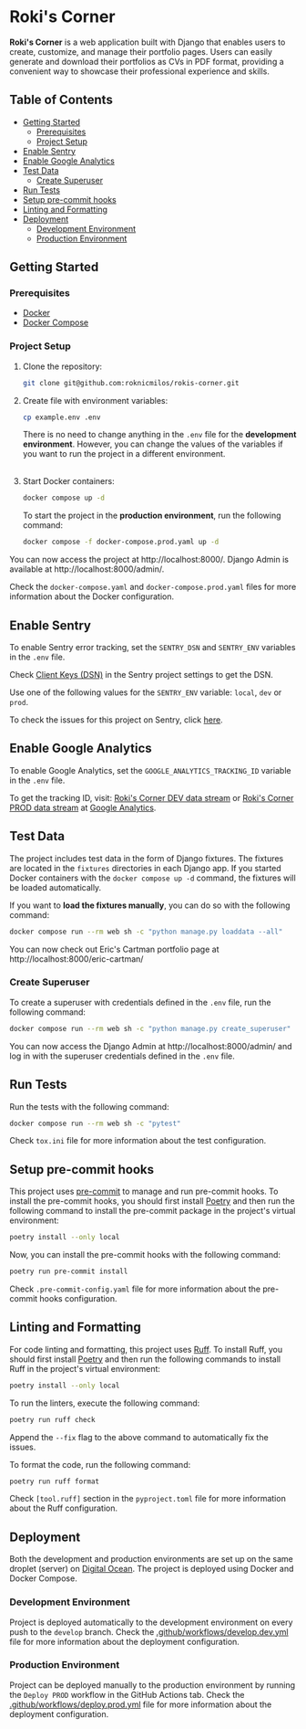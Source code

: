 # Roki's Corner

**Roki's Corner** is a web application built with Django that enables users to
create, customize, and manage their portfolio pages. Users can easily generate
and download their portfolios as CVs in PDF format, providing a convenient way
to showcase their professional experience and skills.

## Table of Contents

- [Getting Started](#getting-started)
    - [Prerequisites](#prerequisites)
    - [Project Setup](#project-setup)
- [Enable Sentry](#enable-sentry)
- [Enable Google Analytics](#enable-google-analytics)
- [Test Data](#test-data)
    - [Create Superuser](#create-superuser)
- [Run Tests](#run-tests)
- [Setup pre-commit hooks](#setup-pre-commit-hooks)
- [Linting and Formatting](#linting-and-formatting)
- [Deployment](#deployment)
    - [Development Environment](#development-environment)
    - [Production Environment](#production-environment)

## Getting Started

### Prerequisites

- [Docker](https://docs.docker.com/get-docker/)
- [Docker Compose](https://docs.docker.com/compose/install/)

### Project Setup

1. Clone the repository:
    ```bash
    git clone git@github.com:roknicmilos/rokis-corner.git
    ```

2. Create file with environment variables:
    ```bash
    cp example.env .env
    ```
   There is no need to change anything in the `.env` file for the **development
   environment**. However, you can change the values of the variables if you
   want to run the project in a different environment.
   <br/><br/>

3. Start Docker containers:
    ```bash
    docker compose up -d
    ```
   To start the project in the **production environment**, run the following
   command:
    ```bash
    docker compose -f docker-compose.prod.yaml up -d
    ```

You can now access the project at http://localhost:8000/. Django Admin is
available at http://localhost:8000/admin/.

Check the `docker-compose.yaml` and `docker-compose.prod.yaml` files for more
information about the Docker configuration.

## Enable Sentry

To enable Sentry error tracking, set the `SENTRY_DSN` and `SENTRY_ENV` variables
in the `.env` file.

Check
[Client Keys (DSN)](https://rokis-corner.sentry.io/settings/projects/rokis-corner/keys/)
in the Sentry project settings to get the DSN.

Use one of the following values for the `SENTRY_ENV` variable: `local`, `dev` or
`prod`.

To check the issues for this project on Sentry, click
[here](https://rokis-corner.sentry.io/issues/?project=4508003751821312&referrer=sidebar&statsPeriod=14d).

## Enable Google Analytics

To enable Google Analytics, set the `GOOGLE_ANALYTICS_TRACKING_ID` variable in
the `.env` file.

To get the tracking ID, visit:
[Roki's Corner DEV data stream](https://analytics.google.com/analytics/web/#/a152537310p460818596/admin/streams/table/9749560985)
or
[Roki's Corner PROD data stream](https://analytics.google.com/analytics/web/#/a152537310p215621886/admin/streams/table/9749678510)
at [Google Analytics](https://analytics.google.com/).

## Test Data

The project includes test data in the form of Django fixtures. The fixtures are
located in the `fixtures` directories in each Django app. If you started Docker
containers with the `docker compose up -d` command, the fixtures will be loaded
automatically.

If you want to **load the fixtures manually**, you can do so with the following
command:

```bash
docker compose run --rm web sh -c "python manage.py loaddata --all"
```

You can now check out Eric's Cartman portfolio page at
http://localhost:8000/eric-cartman/

### Create Superuser

To create a superuser with credentials defined in the `.env` file, run the
following command:

```bash
docker compose run --rm web sh -c "python manage.py create_superuser"
```

You can now access the Django Admin at http://localhost:8000/admin/ and log in
with the superuser credentials defined in the `.env` file.

## Run Tests

Run the tests with the following command:

```bash
docker compose run --rm web sh -c "pytest"
```

Check `tox.ini` file for more information about the test configuration.

## Setup pre-commit hooks

This project uses [pre-commit](https://pre-commit.com/) to manage and run
pre-commit hooks. To install the pre-commit hooks, you should first install
[Poetry](https://python-poetry.org/) and then run the following command to
install the pre-commit package in the project's virtual environment:

```bash
poetry install --only local
```

Now, you can install the pre-commit hooks with the following command:

```bash
poetry run pre-commit install
```

Check `.pre-commit-config.yaml` file for more information about the pre-commit
hooks configuration.

## Linting and Formatting

For code linting and formatting, this project uses
[Ruff](https://docs.astral.sh/ruff/). To install Ruff, you should first install
[Poetry](https://python-poetry.org/) and then run the following commands to
install Ruff in the project's virtual environment:

```bash
poetry install --only local
```

To run the linters, execute the following command:

```bash
poetry run ruff check
```

Append the `--fix` flag to the above command to automatically fix the issues.

To format the code, run the following command:

```bash
poetry run ruff format
```

Check `[tool.ruff]` section in the `pyproject.toml` file for more information
about the Ruff configuration.

## Deployment

Both the development and production environments are set up on the same droplet
(server) on [Digital Ocean](https://www.digitalocean.com/). The project is
deployed using Docker and Docker Compose.

### Development Environment

Project is deployed automatically to the development environment on every push
to the `develop` branch. Check the
[.github/workflows/develop.dev.yml](.github/workflows/deploy.dev.yml) file for
more information about the deployment configuration.

### Production Environment

Project can be deployed manually to the production environment by running the
`Deploy PROD` workflow in the GitHub Actions tab. Check the
[.github/workflows/deploy.prod.yml](.github/workflows/deploy.prod.yml) file for
more information about the deployment configuration.
